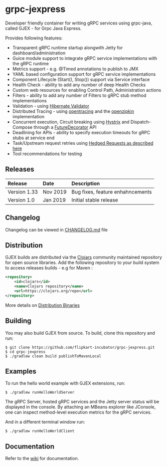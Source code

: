 # grpc-jexpress
Developer friendly container for writing gRPC services using grpc-java, called GJEX - for Grpc Java Express.

Provides following features:
* Transparent gRPC runtime startup alongwith Jetty for dashboard/administration
* Guice module support to integrate gRPC service implementations with the gRPC runtime
* Metrics support - e.g. @Timed annotations to publish to JMX
* YAML based configuration support for gRPC service implementations
* Component Lifecycle (Start(), Stop()) support via Service interface
* Health Check - ability to add any number of deep Health Checks
* Custom web resources for enabling Control Path, Administration actions
* Filters - ability to add any number of Filters to gRPC stub method implementations
* Validation - using [Hibernate Validator](http://hibernate.org/validator/)
* Distributed Tracing - using [opentracing](http://opentracing.io/) and the [openzipkin](https://github.com/openzipkin/brave) implementation
* Concurrent execution, Circuit breaking using [Hystrix](https://github.com/Netflix/Hystrix) and Dispatch-Compose through a [FutureDecorator](https://github.com/flipkart-incubator/grpc-jexpress/blob/master/core/src/main/java/com/flipkart/gjex/core/task/FutureDecorator.java) API
* Deadlining for APIs - ability to specify execution timeouts for gRPC stubs at service end
* Task/Upstream request retries using [Hedged Requests as described here](https://cseweb.ucsd.edu/~gmporter/classes/fa17/cse124/post/schedule/p74-dean.pdf)
* Tool recommendations for testing

## Releases
| Release | Date | Description |
|:---------------------------------|:----------------|:------------|
| Version 1.33                     | Nov 2019        |  Bug fixes, feature enhahncements
| Version 1.0                      | Jan 2019        |  Initial stable release

## Changelog
Changelog can be viewed in [CHANGELOG.md](https://github.com/flipkart-incubator/grpc-jexpress/blob/master/CHANGELOG.md) file

## Distribution
GJEX builds are distributed via the [Clojars](https://clojars.org/) community maintained repository for open source libraries. 
Add the following repository to your build system to access releases builds - e.g for Maven :

```xml
<repository>
    <id>clojars</id>
    <name>Clojars repository</name>
    <url>https://clojars.org/repo</url>
</repository>
```
More details on [Distribution Binaries](https://github.com/flipkart-incubator/grpc-jexpress/wiki/Distribution-Binaries)

## Building

You may also build GJEX from source. To build, clone this repository and run:

```
$ git clone https://github.com/flipkart-incubator/grpc-jexpress.git
$ cd grpc-jexpress
$ ./gradlew clean build publishToMavenLocal
```

## Examples


To run the hello world example with GJEX extensions, run:

```
$ ./gradlew runHelloWorldServer
```
The gRPC Server, hosted gRPC services and the Jetty server status will be displayed in the console. By attaching an MBeans explorer like JConsole, one can inspect method-level execution metrics for the gRPC services.

And in a different terminal window run:

```
$ ./gradlew runHelloWorldClient
```

## Documentation
Refer to the [wiki](https://github.com/flipkart-incubator/grpc-jexpress/wiki) for documentation. 
